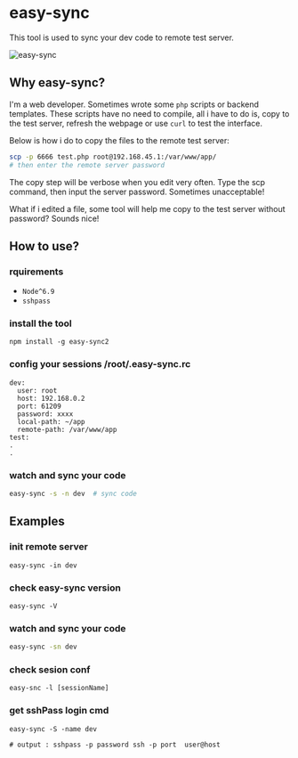 # easy-sync

This tool is used to sync your dev code to remote test server.

![easy-sync](./easy-sync.gif)

## Why easy-sync?

I'm a web developer. Sometimes wrote some `php` scripts or backend templates.
These scripts have no need to compile, all i have to do is, copy to the test
server, refresh the webpage or use `curl` to test the interface.

Below is how i do to copy the files to the remote test server:

``` bash
scp -p 6666 test.php root@192.168.45.1:/var/www/app/
# then enter the remote server password
```
The copy step will be verbose when you edit very often. Type the scp command,
then input the server password. Sometimes unacceptable!

What if i edited a file, some tool will help me copy to the test server without
password? Sounds nice!

## How to use?

### rquirements

* `Node^6.9`
* `sshpass`

### install the tool

```
npm install -g easy-sync2
```

### config your sessions /root/.easy-sync.rc

```
dev:
  user: root
  host: 192.168.0.2
  port: 61209
  password: xxxx
  local-path: ~/app
  remote-path: /var/www/app
test:
.
.
```

### watch and sync your code

``` bash
easy-sync -s -n dev  # sync code
```

## Examples

### init remote server

```
easy-sync -in dev
```

### check easy-sync version

```
easy-sync -V
```

### watch and sync your code

``` bash
easy-sync -sn dev
```

### check sesion conf

```
easy-snc -l [sessionName]
```

### get sshPass login cmd

```
easy-sync -S -name dev

# output : sshpass -p password ssh -p port  user@host
```
